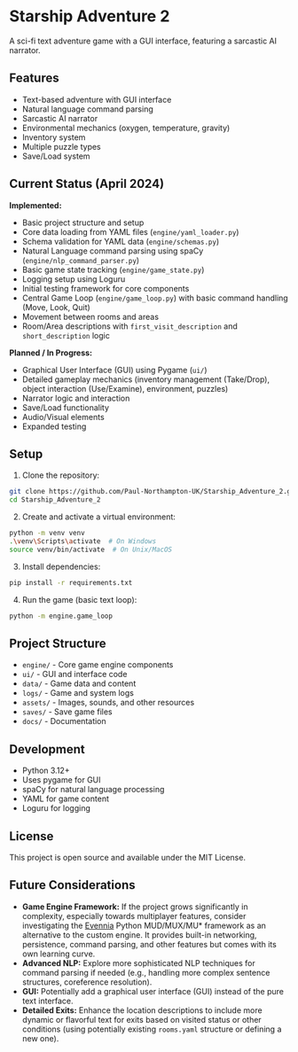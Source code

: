 # Starship Adventure 2

A sci-fi text adventure game with a GUI interface, featuring a sarcastic AI narrator.

## Features

- Text-based adventure with GUI interface
- Natural language command parsing
- Sarcastic AI narrator
- Environmental mechanics (oxygen, temperature, gravity)
- Inventory system
- Multiple puzzle types
- Save/Load system

## Current Status (April 2024)

**Implemented:**
- Basic project structure and setup
- Core data loading from YAML files (`engine/yaml_loader.py`)
- Schema validation for YAML data (`engine/schemas.py`)
- Natural Language command parsing using spaCy (`engine/nlp_command_parser.py`)
- Basic game state tracking (`engine/game_state.py`)
- Logging setup using Loguru
- Initial testing framework for core components
- Central Game Loop (`engine/game_loop.py`) with basic command handling (Move, Look, Quit)
- Movement between rooms and areas
- Room/Area descriptions with `first_visit_description` and `short_description` logic

**Planned / In Progress:**
- Graphical User Interface (GUI) using Pygame (`ui/`)
- Detailed gameplay mechanics (inventory management (Take/Drop), object interaction (Use/Examine), environment, puzzles)
- Narrator logic and interaction
- Save/Load functionality
- Audio/Visual elements
- Expanded testing

## Setup

1. Clone the repository:
```bash
git clone https://github.com/Paul-Northampton-UK/Starship_Adventure_2.git
cd Starship_Adventure_2
```

2. Create and activate a virtual environment:
```bash
python -m venv venv
.\venv\Scripts\activate  # On Windows
source venv/bin/activate  # On Unix/MacOS
```

3. Install dependencies:
```bash
pip install -r requirements.txt
```

4. Run the game (basic text loop):
```bash
python -m engine.game_loop
```

## Project Structure

- `engine/` - Core game engine components
- `ui/` - GUI and interface code
- `data/` - Game data and content
- `logs/` - Game and system logs
- `assets/` - Images, sounds, and other resources
- `saves/` - Save game files
- `docs/` - Documentation

## Development

- Python 3.12+
- Uses pygame for GUI
- spaCy for natural language processing
- YAML for game content
- Loguru for logging

## License

This project is open source and available under the MIT License.

## Future Considerations

*   **Game Engine Framework:** If the project grows significantly in complexity, especially towards multiplayer features, consider investigating the [Evennia](https://www.evennia.com/) Python MUD/MUX/MU* framework as an alternative to the custom engine. It provides built-in networking, persistence, command parsing, and other features but comes with its own learning curve.
*   **Advanced NLP:** Explore more sophisticated NLP techniques for command parsing if needed (e.g., handling more complex sentence structures, coreference resolution).
*   **GUI:** Potentially add a graphical user interface (GUI) instead of the pure text interface.
*   **Detailed Exits:** Enhance the location descriptions to include more dynamic or flavorful text for exits based on visited status or other conditions (using potentially existing `rooms.yaml` structure or defining a new one). 